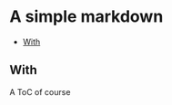 # A simple markdown

<!-- TOC START -->

* [With](#with)

<!-- TOC END: Formatted by https://github.com/quilicicf/markdown-formatter -->

## With

A ToC of course
